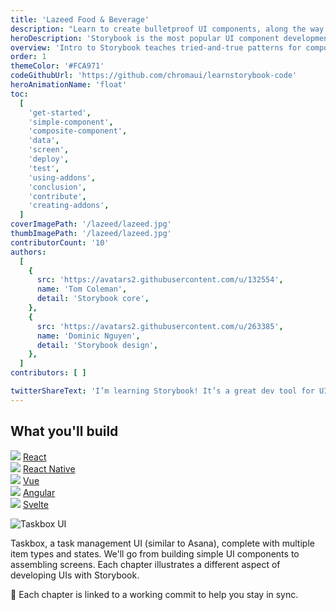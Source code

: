 ```yaml
---
title: 'Lazeed Food & Beverage'
description: "Learn to create bulletproof UI components, along the way you'll build an app UI from scratch."
heroDescription: 'Storybook is the most popular UI component development tool for React, Vue, and Angular.'
overview: 'Intro to Storybook teaches tried-and-true patterns for component development using Storybook. You’ll walk through essential UI component techniques while building a UI from scratch in React, Vue, or Angular. The info here is sourced from professional teams, core maintainers, and the awesome Storybook community. Professional developers at Airbnb, Dropbox, and Lonely Planet use Storybook to build durable documented UIs faster.'
order: 1
themeColor: '#FCA971'
codeGithubUrl: 'https://github.com/chromaui/learnstorybook-code'
heroAnimationName: 'float'
toc:
  [
    'get-started',
    'simple-component',
    'composite-component',
    'data',
    'screen',
    'deploy',
    'test',
    'using-addons',
    'conclusion',
    'contribute',
    'creating-addons',
  ]
coverImagePath: '/lazeed/lazeed.jpg'
thumbImagePath: '/lazeed/lazeed.jpg'
contributorCount: '10'
authors:
  [
    {
      src: 'https://avatars2.githubusercontent.com/u/132554',
      name: 'Tom Coleman',
      detail: 'Storybook core',
    },
    {
      src: 'https://avatars2.githubusercontent.com/u/263385',
      name: 'Dominic Nguyen',
      detail: 'Storybook design',
    },
  ]
contributors: [ ]

twitterShareText: 'I’m learning Storybook! It’s a great dev tool for UI components.'
---
```


<h2>What you'll build</h2>

<div class="badge-box">
  <div class="badge">
    <img src="/frameworks/logo-react.svg">
    <a href="/intro-to-storybook/react/en/get-started/"> React</a>
  </div>
  <div class="badge">
    <img src="/frameworks/logo-react.svg">
    <a href="/intro-to-storybook/react-native/en/get-started/"> React Native</a>
  </div>
  <div class="badge">
    <img src="/frameworks/logo-vue.svg">
    <a href="/intro-to-storybook/vue/en/get-started/"> Vue</a>
  </div>
  <div class="badge">
    <img src="/frameworks/logo-angular.svg">
    <a href="/intro-to-storybook/angular/en/get-started/"> Angular</a>
  </div>
  <div class="badge">
   <img src="/frameworks/logo-svelte.svg">
   <a href="/intro-to-storybook/svelte/en/get-started/">  Svelte</a>
  </div>
</div>

![Taskbox UI](/intro-to-storybook/ss-browserchrome-taskbox-learnstorybook.png)

Taskbox, a task management UI (similar to Asana), complete with multiple item types and states. We'll go from building simple UI components to assembling screens. Each chapter illustrates a different aspect of developing UIs with Storybook.

📖 Each chapter is linked to a working commit to help you stay in sync.
